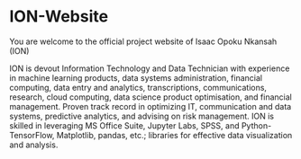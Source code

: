 # ION-Website
You are welcome to the official project website of Isaac Opoku Nkansah (ION)

ION is devout Information Technology and Data Technician with experience in machine learning products, data systems administration, financial computing, data entry and analytics, transcriptions, communications, research, cloud computing, data science product optimisation, and financial management. Proven track record in optimizing IT, communication and data systems, predictive analytics, and advising on risk management. ION is skilled in leveraging MS Office Suite, Jupyter Labs, SPSS, and Python-TensorFlow, Matplotlib, pandas, etc.; libraries for effective data visualization and analysis. 

